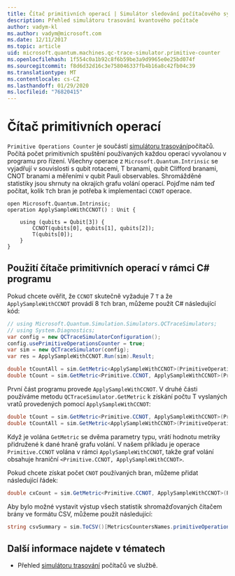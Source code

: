 ```yaml
---
title: Čítač primitivních operací | Simulátor sledování počítačového systému | Microsoft Docs
description: Přehled simulátoru trasování kvantového počítače
author: vadym-kl
ms.author: vadym@microsoft.com
ms.date: 12/11/2017
ms.topic: article
uid: microsoft.quantum.machines.qc-trace-simulator.primitive-counter
ms.openlocfilehash: 1f554c0a1b92c8f6b59be3a9d9965e0e25bd074f
ms.sourcegitcommit: f8d6d32d16c3e758046337fb4b16a8c42fb04c39
ms.translationtype: MT
ms.contentlocale: cs-CZ
ms.lasthandoff: 01/29/2020
ms.locfileid: "76820415"
---
```

# <a name="primitive-operations-counter"></a>Čítač primitivních operací  

`Primitive Operations Counter` je součástí [simulátoru trasování](xref:microsoft.quantum.machines.qc-trace-simulator.intro)počítačů. Počítá počet primitivních spuštění používaných každou operací vyvolanou v programu pro řízení. Všechny operace z `Microsoft.Quantum.Intrinsic` se vyjadřují v souvislosti s qubit rotacemi, T branami, qubit Clifford branami, CNOT branami a měřeními v qubit Pauli observables. Shromážděné statistiky jsou shrnuty na okrajích grafu volání operací. Pojďme nám teď počítat, kolik `T`ch bran je potřeba k implementaci `CCNOT` operace. 

```qsharp
open Microsoft.Quantum.Intrinsic;
operation ApplySampleWithCCNOT() : Unit {

    using (qubits = Qubit[3]) {
        CCNOT(qubits[0], qubits[1], qubits[2]);
        T(qubits[0]);
    } 
}
```

## <a name="using-the-primitive-operations-counter-within-a-c-program"></a>Použití čítače primitivních operací v rámci C# programu

Pokud chcete ověřit, že `CCNOT` skutečně vyžaduje 7 `T` a že `ApplySampleWithCCNOT` provádí 8 `T`ch bran, můžeme použít C# následující kód:

```csharp 
// using Microsoft.Quantum.Simulation.Simulators.QCTraceSimulators;
// using System.Diagnostics;
var config = new QCTraceSimulatorConfiguration();
config.usePrimitiveOperationsCounter = true;
var sim = new QCTraceSimulator(config);
var res = ApplySampleWithCCNOT.Run(sim).Result;

double tCountAll = sim.GetMetric<ApplySampleWithCCNOT>(PrimitiveOperationsGroupsNames.T);
double tCount = sim.GetMetric<Primitive.CCNOT, ApplySampleWithCCNOT>(PrimitiveOperationsGroupsNames.T);
```

První část programu provede `ApplySampleWithCCNOT`. V druhé části používáme metodu `QCTraceSimulator.GetMetric` k získání počtu T vyslaných vratů provedených pomocí `ApplySampleWithCCNOT`: 

```csharp
double tCount = sim.GetMetric<Primitive.CCNOT, ApplySampleWithCCNOT>(PrimitiveOperationsGroupsNames.T);
double tCountAll = sim.GetMetric<ApplySampleWithCCNOT>(PrimitiveOperationsGroupsNames.T);
```

Když je volána `GetMetric` se dvěma parametry typu, vrátí hodnotu metriky přidružené k dané hraně grafu volání. V našem příkladu je operace `Primitive.CCNOT` volána v rámci `ApplySampleWithCCNOT`, takže graf volání obsahuje hraniční `<Primitive.CCNOT, ApplySampleWithCCNOT>`. 

Pokud chcete získat počet `CNOT` používaných bran, můžeme přidat následující řádek:
```csharp
double cxCount = sim.GetMetric<Primitive.CCNOT, ApplySampleWithCCNOT>(PrimitiveOperationsGroupsNames.CX);
```

Aby bylo možné vystavit výstup všech statistik shromažďovaných čítačem brány ve formátu CSV, můžeme použít následující:
```csharp
string csvSummary = sim.ToCSV()[MetricsCountersNames.primitiveOperationsCounter];
```

## <a name="see-also"></a>Další informace najdete v tématech ##

- Přehled [simulátoru trasování](xref:microsoft.quantum.machines.qc-trace-simulator.intro) počítačů ve službě.

